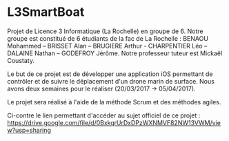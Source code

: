 # L3SmartBoat
Projet de Licence 3 Informatique (La Rochelle) en groupe de 6.
Notre groupe est constitué de 6 étudiants de la fac de La Rochelle : BENAOU Mohammed – BRISSET Alan – BRUGIERE Arthur - CHARPENTIER Léo – DALAINE Nathan – GODEFROY Jérôme. Notre professeur tuteur est Mickaël Coustaty.

Le but de ce projet est de développer une application iOS permettant de contrôler et de suivre le déplacement d'un drone marin de surface. Nous avons deux semaines pour le réaliser (20/03/2017 -> 05/04/2017).

Le projet sera réalisé à l'aide de la méthode Scrum et des méthodes agiles.



Ci-contre le lien permettant d'accéder au sujet officiel de ce projet : https://drive.google.com/file/d/0BxkqrUrDxDPzWXNMVF82NW13VWM/view?usp=sharing
